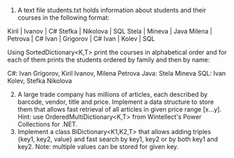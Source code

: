 1. A text file students.txt holds information about students and their courses in the following format:

  Kiril  | Ivanov   | C#
  Stefka | Nikolova | SQL
  Stela  | Mineva   | Java
  Milena | Petrova  | C#
  Ivan   | Grigorov | C#
  Ivan   | Kolev    | SQL

Using SortedDictionary<K,T> print the courses in alphabetical order and for each of them prints the students ordered by family and then by name:

  C#: Ivan Grigorov, Kiril Ivanov, Milena Petrova
  Java: Stela Mineva
  SQL: Ivan Kolev, Stefka Nikolova

2. A large trade company has millions of articles, each described by barcode, vendor, title and price. Implement a data structure to store them that allows fast retrieval of all articles in given price range [x…y]. Hint: use OrderedMultiDictionary<K,T> from Wintellect's Power Collections for .NET. 
3. Implement a class BiDictionary<K1,K2,T> that allows adding triples {key1, key2, value} and fast search by key1, key2 or by both key1 and key2. Note: multiple values can be stored for given key.
